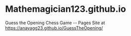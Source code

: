 # Mathemagician123.github.io
Guess the Opening Chess Game -- Pages Site at https://anayagg23.github.io/GuessTheOpening/
